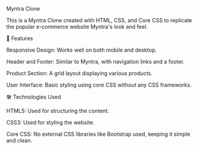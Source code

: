 Myntra Clone

This is a Myntra Clone created with HTML, CSS, and Core CSS to replicate the popular e-commerce website Myntra's look and feel.

📌 Features

Responsive Design: Works well on both mobile and desktop.

Header and Footer: Similar to Myntra, with navigation links and a footer.

Product Section: A grid layout displaying various products.

User Interface: Basic styling using core CSS without any CSS frameworks.

🛠️ Technologies Used

HTML5: Used for structuring the content.

CSS3: Used for styling the website.

Core CSS: No external CSS libraries like Bootstrap used, keeping it simple and clean.
